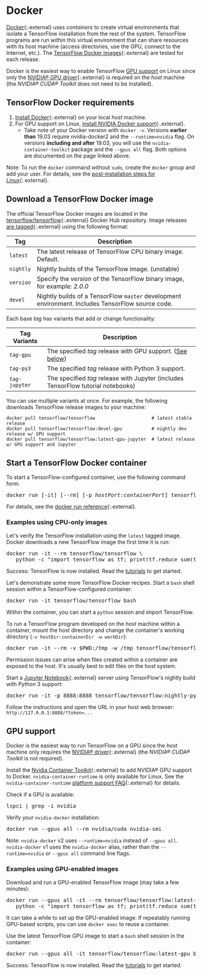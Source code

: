 # Docker

[Docker](https://docs.docker.com/install/){:.external} uses *containers* to
create virtual environments that isolate a TensorFlow installation from the rest
of the system. TensorFlow programs are run *within* this virtual environment that
can share resources with its host machine (access directories, use the GPU,
connect to the Internet, etc.). The
[TensorFlow Docker images](https://hub.docker.com/r/tensorflow/tensorflow/){:.external}
are tested for each release.

Docker is the easiest way to enable TensorFlow [GPU support](./gpu.md) on Linux since only the
[NVIDIA® GPU driver](https://github.com/NVIDIA/nvidia-docker/wiki/Frequently-Asked-Questions#how-do-i-install-the-nvidia-driver){:.external}
is required on the *host* machine (the *NVIDIA® CUDA® Toolkit* does not need to
be installed).


## TensorFlow Docker requirements

1. [Install Docker](https://docs.docker.com/install/){:.external} on
   your local *host* machine.
2. For GPU support on Linux, [install NVIDIA Docker support](https://github.com/NVIDIA/nvidia-docker){:.external}.
   * Take note of your Docker version with `docker -v`. Versions __earlier than__ 19.03 require nvidia-docker2 and the `--runtime=nvidia` flag. On versions __including and after__ 19.03, you will use the `nvidia-container-toolkit` package and the `--gpus all` flag. Both options are documented on the page linked above.

Note: To run the `docker` command without `sudo`, create the `docker` group and
add your user. For details, see the
[post-installation steps for Linux](https://docs.docker.com/install/linux/linux-postinstall/){:.external}.


## Download a TensorFlow Docker image

The official TensorFlow Docker images are located in the 
[tensorflow/tensorflow](https://hub.docker.com/r/tensorflow/tensorflow/){:.external}
Docker Hub repository. Image releases [are tagged](https://hub.docker.com/r/tensorflow/tensorflow/tags/){:.external}
using the following format:

| Tag         | Description                                                                                       |
| ---         | ---                                                                                               |
| `latest`    | The latest release of TensorFlow CPU binary image. Default.                                       |
| `nightly`   | Nightly builds of the TensorFlow image. (unstable)                                                |
| *`version`* | Specify the *version* of the TensorFlow binary image, for example: *2.0.0*                       |
| `devel`     | Nightly builds of a TensorFlow `master` development environment. Includes TensorFlow source code. |

Each base *tag* has variants that add or change functionality:

| Tag Variants      | Description                                                                       |
| ---               | ---                                                                               |
| *`tag`*`-gpu`     | The specified *tag* release with GPU support. ([See below](#gpu_support))         |
| *`tag`*`-py3`     | The specified *tag* release with Python 3 support.                                |
| *`tag`*`-jupyter` | The specified *tag* release with Jupyter (includes TensorFlow tutorial notebooks) |

You can use multiple variants at once. For example, the following downloads
TensorFlow release images to your machine:

<pre class="devsite-click-to-copy prettyprint lang-bsh">
<code class="devsite-terminal">docker pull tensorflow/tensorflow                     # latest stable release</code>
<code class="devsite-terminal">docker pull tensorflow/tensorflow:devel-gpu           # nightly dev release w/ GPU support</code>
<code class="devsite-terminal">docker pull tensorflow/tensorflow:latest-gpu-jupyter  # latest release w/ GPU support and Jupyter</code>
</pre>


## Start a TensorFlow Docker container

To start a TensorFlow-configured container, use the following command form:

<pre class="devsite-terminal devsite-click-to-copy">
docker run [-it] [--rm] [-p <em>hostPort</em>:<em>containerPort</em>] tensorflow/tensorflow[:<em>tag</em>] [<em>command</em>]
</pre>

For details, see the [docker run reference](https://docs.docker.com/engine/reference/run/){:.external}.

### Examples using CPU-only images

Let's verify the TensorFlow installation using the `latest` tagged image. Docker
downloads a new TensorFlow image the first time it is run:

<pre class="devsite-terminal devsite-click-to-copy prettyprint lang-bsh">
docker run -it --rm tensorflow/tensorflow \
   python -c "import tensorflow as tf; print(tf.reduce_sum(tf.random.normal([1000, 1000])))"
</pre>

Success: TensorFlow is now installed. Read the [tutorials](../tutorials) to get started.

Let's demonstrate some more TensorFlow Docker recipes. Start a `bash` shell
session within a TensorFlow-configured container:

<pre class="devsite-terminal devsite-click-to-copy">
docker run -it tensorflow/tensorflow bash
</pre>

Within the container, you can start a `python` session and import TensorFlow.

To run a TensorFlow program developed on the *host* machine within a container,
mount the host directory and change the container's working directory
(`-v hostDir:containerDir -w workDir`):

<pre class="devsite-terminal devsite-click-to-copy prettyprint lang-bsh">
docker run -it --rm -v $PWD:/tmp -w /tmp tensorflow/tensorflow python ./script.py
</pre>

Permission issues can arise when files created within a container are exposed to
the host. It's usually best to edit files on the host system.

Start a [Jupyter Notebook](https://jupyter.org/){:.external} server using
TensorFlow's nightly build with Python 3 support:

<pre class="devsite-terminal devsite-click-to-copy">
docker run -it -p 8888:8888 tensorflow/tensorflow:nightly-py3-jupyter
</pre>

Follow the instructions and open the URL in your host web browser:
`http://127.0.0.1:8888/?token=...`


## GPU support

Docker is the easiest way to run TensorFlow on a GPU since the *host* machine
only requires the [NVIDIA® driver](https://github.com/NVIDIA/nvidia-docker/wiki/Frequently-Asked-Questions#how-do-i-install-the-nvidia-driver){:.external}
(the *NVIDIA® CUDA® Toolkit* is not required).

Install the [Nvidia Container Toolkit](https://github.com/NVIDIA/nvidia-docker/blob/master/README.md#quickstart){:.external} 
to add NVIDIA® GPU support to Docker. `nvidia-container-runtime` is only
available for Linux. See the `nvidia-container-runtime` 
[platform support FAQ](https://github.com/NVIDIA/nvidia-docker/wiki/Frequently-Asked-Questions#platform-support){:.external}
for details.

Check if a GPU is available:

<pre class="devsite-terminal devsite-click-to-copy">
lspci | grep -i nvidia
</pre>

Verify your `nvidia-docker` installation:

<pre class="devsite-terminal devsite-click-to-copy">
docker run --gpus all --rm nvidia/cuda nvidia-smi
</pre>

Note: `nvidia-docker` v2 uses `--runtime=nvidia` instead of `--gpus all`. `nvidia-docker` v1 uses the `nvidia-docker` alias, 
rather than the `--runtime=nvidia` or `--gpus all` command line flags.

### Examples using GPU-enabled images

Download and run a GPU-enabled TensorFlow image (may take a few minutes):

<pre class="devsite-terminal devsite-click-to-copy prettyprint lang-bsh">
docker run --gpus all -it --rm tensorflow/tensorflow:latest-gpu \
   python -c "import tensorflow as tf; print(tf.reduce_sum(tf.random.normal([1000, 1000])))"
</pre>

It can take a while to set up the GPU-enabled image. If repeatably running
GPU-based scripts, you can use `docker exec` to reuse a container.

Use the latest TensorFlow GPU image to start a `bash` shell session in the container:

<pre class="devsite-terminal devsite-click-to-copy">
docker run --gpus all -it tensorflow/tensorflow:latest-gpu bash
</pre>

Success: TensorFlow is now installed. Read the [tutorials](../tutorials) to get started.
